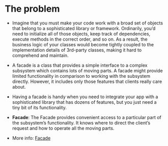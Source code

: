 # The problem

- Imagine that you must make your code work with a broad set of objects that belong to a sophisticated library or framework. Ordinarily, you’d need to initialize all of those objects, keep track of dependencies, execute methods in the correct order, and so on. As a result, the business logic of your classes would become tightly coupled to the implementation details of 3rd-party classes, making it hard to comprehend and maintain.

- A facade is a class that provides a simple interface to a complex subsystem which contains lots of moving parts. A facade might provide limited functionality in comparison to working with the subsystem directly. However, it includes only those features that clients really care about.

- Having a facade is handy when you need to integrate your app with a sophisticated library that has dozens of features, but you just need a tiny bit of its functionality.

- **Facade**: The Facade provides convenient access to a particular part of the subsystem’s functionality. It knows where to direct the client’s request and how to operate all the moving parts.

- More info: [Facade](https://refactoring.guru/design-patterns/facade)